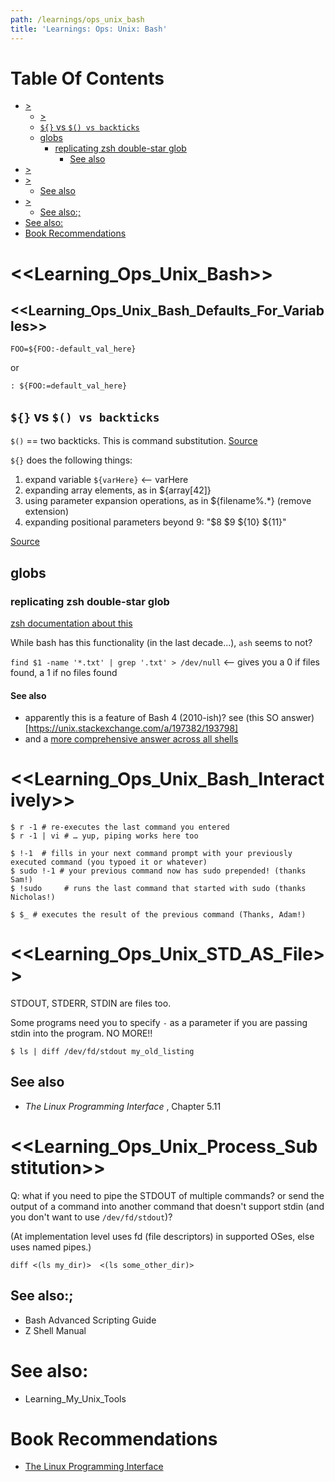 ```yaml
---
path: /learnings/ops_unix_bash
title: 'Learnings: Ops: Unix: Bash'
---
```

# Table Of Contents

<!-- toc -->

- [>](#)
  * [>](#)
  * [`${}` vs `$() vs backticks`](#-vs--vs-backticks)
  * [globs](#globs)
    + [replicating zsh double-star glob](#replicating-zsh-double-star-glob)
      - [See also](#see-also)
- [>](#)
- [>](#)
  * [See also](#see-also-1)
- [>](#)
  * [See also:;](#see-also)
- [See also:](#see-also)
- [Book Recommendations](#book-recommendations)

<!-- tocstop -->

# <<Learning_Ops_Unix_Bash>>

## <<Learning_Ops_Unix_Bash_Defaults_For_Variables>>

    FOO=${FOO:-default_val_here}

or

    : ${FOO:=default_val_here}

## `${}` vs `$() vs backticks`

`$()` == two backticks. This is command substitution. [Source](https://unix.stackexchange.com/a/165637/193798)

`${}` does the following things:

  1. expand variable `${varHere}` <-- varHere
  2. expanding array elements, as in ${array[42]}
  3. using parameter expansion operations, as in ${filename%.*} (remove extension)
  4. expanding positional parameters beyond 9: "$8 $9 ${10} ${11}"

[Source](https://stackoverflow.com/a/8748880/224334)

## globs

### replicating zsh double-star glob

[zsh documentation about this](https://zsh.sourceforge.io/Doc/Release/Expansion.html#Recursive-Globbing)

While bash has this functionality (in the last decade...), `ash` seems to not?

`find $1 -name '*.txt' | grep '.txt' > /dev/null` <-- gives you a 0 if files found, a 1 if no files found

#### See also

  * apparently this is a feature of Bash 4 (2010-ish)? see (this SO answer)[https://unix.stackexchange.com/a/197382/193798]
  * and a [more comprehensive answer across all shells](https://unix.stackexchange.com/a/62665/193798)

# <<Learning_Ops_Unix_Bash_Interactively>>

    $ r -1 # re-executes the last command you entered
    $ r -1 | vi # … yup, piping works here too

    $ !-1  # fills in your next command prompt with your previously executed command (you typoed it or whatever)
    $ sudo !-1 # your previous command now has sudo prepended! (thanks Sam!)
    $ !sudo     # runs the last command that started with sudo (thanks Nicholas!)

    $ $_ # executes the result of the previous command (Thanks, Adam!)

# <<Learning_Ops_Unix_STD_AS_File>>

STDOUT, STDERR, STDIN are files too.

Some programs need you to specify `-` as a parameter if you are passing stdin into the program. NO MORE!!

    $ ls | diff /dev/fd/stdout my_old_listing

## See also

  * _The Linux Programming Interface_ , Chapter 5.11

# <<Learning_Ops_Unix_Process_Substitution>>

Q: what if you need to pipe the STDOUT of multiple commands? or send the output of a command into another command that doesn't support stdin (and you don't want to use `/dev/fd/stdout`)?

(At implementation level uses fd (file descriptors) in supported OSes, else uses named pipes.)

    diff <(ls my_dir)>  <(ls some_other_dir)>

## See also:;

  * Bash Advanced Scripting Guide
  * Z Shell Manual


# See also:

  * Learning_My_Unix_Tools

# Book Recommendations

  * [The Linux Programming Interface](https://www.amazon.com/Linux-Programming-Interface-System-Handbook-ebook/dp/B004OEJMZM/ref=as_li_ss_tl?crid=22DZRQ0BQORP1&keywords=the+linux+programming+interface+2nd+edition&qid=1555896803&s=books&sprefix=the+linux+programming+inter,stripbooks,343&sr=1-1&linkCode=ll1&tag=wilcodevelsol-20&linkId=412000e8f684ee3cb4b728e72aa2cfb7&language=en_US)
